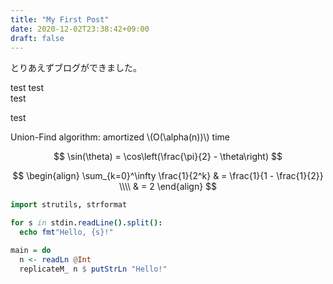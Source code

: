 ```yaml
---
title: "My First Post"
date: 2020-12-02T23:38:42+09:00
draft: false
---
```


とりあえずブログができました。

test test  
test

test

Union-Find algorithm: amortized \\(O(\alpha(n))\\) time

$$
\sin(\theta) = \cos\left(\frac{\pi}{2} - \theta\right)
$$

$$
\begin{align}
\sum_{k=0}^\infty \frac{1}{2^k} & = \frac{1}{1 - \frac{1}{2}} \\\\
                                & = 2
\end{align}
$$

```nim
import strutils, strformat

for s in stdin.readLine().split():
  echo fmt"Hello, {s}!"
```

```haskell
main = do
  n <- readLn @Int
  replicateM_ n $ putStrLn "Hello!"
```
